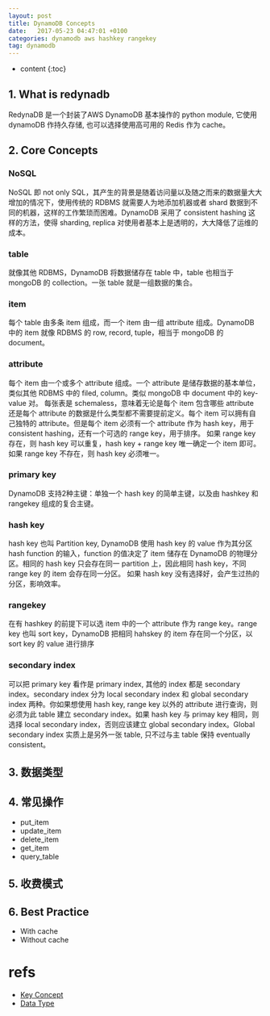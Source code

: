 ```yaml
---
layout: post
title: DynamoDB Concepts
date:   2017-05-23 04:47:01 +0100
categories: dynamodb aws hashkey rangekey
tag: dynamodb
---
```


* content
{:toc}

## 1. What is redynadb

RedynaDB 是一个封装了AWS DynamoDB 基本操作的 python module, 它使用 dynamoDB 作持久存储, 也可以选择使用高可用的 Redis 作为 cache。

## 2. Core Concepts

### NoSQL

NoSQL 即 not only SQL，其产生的背景是随着访问量以及随之而来的数据量大大增加的情况下，使用传统的 RDBMS
就需要人为地添加机器或者 shard 数据到不同的机器，这样的工作繁琐而困难。DynamoDB 采用了 consistent hashing
这样的方法，使得 sharding, replica 对使用者基本上是透明的，大大降低了运维的成本。

### table

就像其他 RDBMS，DynamoDB 将数据储存在 table 中，table 也相当于 mongoDB 的 collection。一张 table 就是一组数据的集合。

### item

每个 table 由多条 item 组成，而一个 item 由一组 attribute 组成。DynamoDB 中的 item 就像 RDBMS 的 row, record, tuple，相当于 mongoDB 的 document。

### attribute

每个 item 由一个或多个 attribute 组成。一个 attribute 是储存数据的基本单位，类似其他 RDBMS 中的 filed, column。类似 mongoDB 中 document 中的 key-value 对。
每张表是 schemaless，意味着无论是每个 item 包含哪些 attribute 还是每个 attribute 的数据是什么类型都不需要提前定义。每个 item 可以拥有自己独特的 attribute。但是每个 item 必须有一个 attribute 作为 hash key，用于 consistent hashing，还有一个可选的 range key，用于排序。
如果 range key 存在，则 hash key 可以重复，hash key + range key 唯一确定一个 item 即可。如果 range key 不存在，则 hash key 必须唯一。


### primary key

DynamoDB 支持2种主键：单独一个 hash key 的简单主键，以及由 hashkey 和 rangekey 组成的复合主键。

### hash key

hash key 也叫 Partition key, DynamoDB 使用 hash key 的 value 作为其分区 hash function 的输入，function 的值决定了 item
储存在 DynamoDB 的物理分区。相同的 hash key 只会存在同一 partition 上，因此相同 hash key，不同 range key 的 item 会存在同一分区。
如果 hash key 没有选择好，会产生过热的分区，影响效率。

### rangekey

在有 hashkey 的前提下可以选 item 中的一个 attribute 作为 range key。range key 也叫 sort key，DynamoDB 把相同 hahskey 的 item 存在同一个分区，以 sort key 的 value 进行排序

### secondary index

可以把 primary key 看作是 primary index, 其他的 index 都是 secondary index。secondary index 分为 local secondary index
和 global secondary index 两种。你如果想使用 hash key, range key 以外的 attribute 进行查询，则必须为此 table 建立
secondary index。如果 hash key 与 primay key 相同，则选择 local secondary index，否则应该建立 global secondary
index。Global secondary index 实质上是另外一张 table, 只不过与主 table 保持 eventually consistent。

## 3. 数据类型


## 4. 常见操作

* put_item
* update_item
* delete_item
* get_item
* query_table

## 5. 收费模式

## 6. Best Practice

* With cache
* Without cache


# refs
* [Key Concept](http://docs.aws.amazon.com/amazondynamodb/latest/developerguide/HowItWorks.CoreComponents.html)
* [Data Type](http://docs.aws.amazon.com/amazondynamodb/latest/developerguide/DynamoDBMapper.DataTypes.html)


[jekyll]:      http://jekyllrb.com
[jekyll-gh]:   https://github.com/jekyll/jekyll
[jekyll-help]: https://github.com/jekyll/jekyll-help
